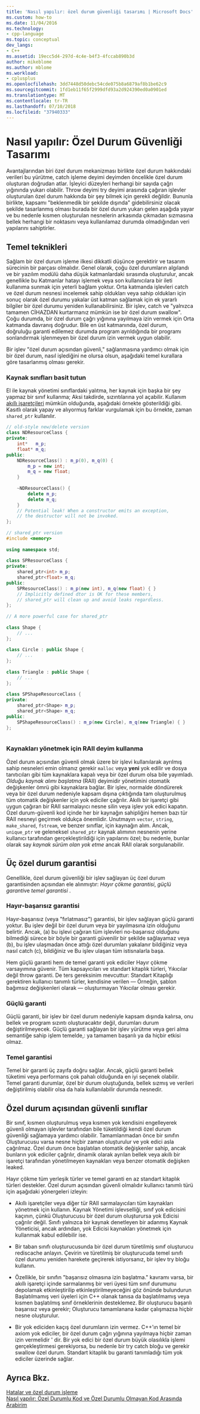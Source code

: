 ```yaml
---
title: 'Nasıl yapılır: özel durum güvenliği tasarımı | Microsoft Docs'
ms.custom: how-to
ms.date: 11/04/2016
ms.technology:
- cpp-language
ms.topic: conceptual
dev_langs:
- C++
ms.assetid: 19ecc5d4-297d-4c4e-b4f3-4fccab890b3d
author: mikeblome
ms.author: mblome
ms.workload:
- cplusplus
ms.openlocfilehash: 3dd7448d50debc54cde075b8a6879af8b1be62c9
ms.sourcegitcommit: 1fd1eb11f65f2999dfd93a2d924390ed0a0901ed
ms.translationtype: MT
ms.contentlocale: tr-TR
ms.lasthandoff: 07/10/2018
ms.locfileid: "37940333"
---
```

# <a name="how-to-design-for-exception-safety"></a>Nasıl yapılır: Özel Durum Güvenliği Tasarımı
Avantajlarından biri özel durum mekanizması birlikte özel durum hakkındaki verileri bu yürütme, catch işleme deyimi deyimden öncelikle özel durum oluşturan doğrudan atlar. İşleyici düzeyleri herhangi bir sayıda çağrı yığınında yukarı olabilir. Throw deyimi try deyimi arasında çağıran işlevler oluşturulan özel durum hakkında bir şey bilmek için gerekli değildir.  Bununla birlikte, kapsamı "beklenmedik bir şekilde dışında" gidebilirsiniz olacak şekilde tasarlanmış olması burada bir özel durum yukarı gelen aşağıda yayar ve bu nedenle kısmen oluşturulan nesnelerin arkasında çıkmadan sızmasına bellek herhangi bir noktasını veya kullanılamaz durumda olmadığından veri yapılarını sahiptirler.  
  
## <a name="basic-techniques"></a>Temel teknikleri  
 Sağlam bir özel durum işleme ilkesi dikkatli düşünce gerektirir ve tasarım sürecinin bir parçası olmalıdır. Genel olarak, çoğu özel durumların algılandı ve bir yazılım modülü daha düşük katmanlardaki sırasında oluşturulur, ancak genellikle bu Katmanlar hatayı işlemek veya son kullanıcılara bir ileti kullanıma sunmak için yeterli bağlam yoktur. Orta katmanda işlevleri catch ve özel durum nesnesi incelemek sahip oldukları veya sahip oldukları için sonuç olarak özel durumu yakalar üst katman sağlamak için ek yararlı bilgiler bir özel durumu yeniden kullanabilirsiniz. Bir işlev, catch ve "yalnızca tamamen CİHAZDAN kurtarmanız mümkün ise bir özel durum swallow". Çoğu durumda, bir özel durum çağrı yığınına yayılmaya izin vermek için Orta katmanda davranış doğrudur. Bile en üst katmanında, özel durum, doğruluğu garanti edilemez durumda program ayrıldığında bir programı sonlandırmak işlenmeyen bir özel durum izin vermek uygun olabilir.  
  
 Bir işlev "özel durum açısından güvenli," sağlanmasına yardımcı olmak için bir özel durum, nasıl işlediğini ne olursa olsun, aşağıdaki temel kurallara göre tasarlanmış olması gerekir.  
  
### <a name="keep-resource-classes-simple"></a>Kaynak sınıfları basit tutun  
 El ile kaynak yönetimi sınıflardaki yalıtma, her kaynak için başka bir şey yapmaz bir sınıf kullanma; Aksi takdirde, sızıntılarına yol açabilir. Kullanım [akıllı işaretçileri](../cpp/smart-pointers-modern-cpp.md) mümkün olduğunda, aşağıdaki örnekte gösterildiği gibi. Kasıtlı olarak yapay ve alıyormuş farklar vurgulamak için bu örnekte, zaman `shared_ptr` kullanılır.  
  
```cpp  
// old-style new/delete version  
class NDResourceClass {  
private:  
    int*   m_p;  
    float* m_q;  
public:  
    NDResourceClass() : m_p(0), m_q(0) {  
        m_p = new int;  
        m_q = new float;  
    }  
  
    ~NDResourceClass() {  
        delete m_p;  
        delete m_q;  
    }  
    // Potential leak! When a constructor emits an exception,   
    // the destructor will not be invoked.     
};  
  
// shared_ptr version  
#include <memory>  
  
using namespace std;  
  
class SPResourceClass {  
private:  
    shared_ptr<int> m_p;  
    shared_ptr<float> m_q;  
public:  
    SPResourceClass() : m_p(new int), m_q(new float) { }  
    // Implicitly defined dtor is OK for these members,   
    // shared_ptr will clean up and avoid leaks regardless.  
};  
  
// A more powerful case for shared_ptr  
  
class Shape {  
    // ...  
};  
  
class Circle : public Shape {  
    // ...  
};  
  
class Triangle : public Shape {  
    // ...  
};  
  
class SPShapeResourceClass {  
private:  
    shared_ptr<Shape> m_p;  
    shared_ptr<Shape> m_q;  
public:  
    SPShapeResourceClass() : m_p(new Circle), m_q(new Triangle) { }  
};  
  
```  
  
### <a name="use-the-raii-idiom-to-manage-resources"></a>Kaynakları yönetmek için RAII deyim kullanma  
 Özel durum açısından güvenli olmak üzere bir işlevi kullanılarak ayrılmış sahip nesneleri emin olmanız gerekir `malloc` veya **yeni** yok edilir ve dosya tanıtıcıları gibi tüm kaynaklara kapalı veya bir özel durum olsa bile yayımladı. *Olduğu kaynak alımı başlatma* (RAII) deyimidir yönetimini otomatik değişkenler ömrü gibi kaynaklara bağlar. Bir işlev, normalde döndürerek veya bir özel durum nedeniyle kapsam dışına çıktığında tam oluşturulmuş tüm otomatik değişkenler için yok ediciler çağrılır. Akıllı bir işaretçi gibi uygun çağıran bir RAII sarmalayıcı nesne silin veya işlev yok edici kapatın. Özel durum-güvenli kod içinde her bir kaynağın sahipliğini hemen bazı tür RAII nesneyi geçirmek oldukça önemlidir. Unutmayın `vector`, `string`, `make_shared`, `fstream`, ve benzer sınıflar, için kaynağın alım.  Ancak, `unique_ptr` ve geleneksel `shared_ptr` kaynak alımının nesnenin yerine kullanıcı tarafından gerçekleştirildiği için yapılarını özel; bu nedenle, bunlar olarak say *kaynak sürüm olan yok etme* ancak RAII olarak sorgulanabilir.  
  
## <a name="the-three-exception-guarantees"></a>Üç özel durum garantisi  
 Genellikle, özel durum güvenliği bir işlev sağlayan üç özel durum garantisinden açısından ele alınmıştır: *Hayır çökme garantisi*, *güçlü garanti*ve *temel garantisi* .  
  
### <a name="no-fail-guarantee"></a>Hayır-başarısız garantisi  
 Hayır-başarısız (veya "fırlatmasız") garantisi, bir işlev sağlayan güçlü garanti yoktur. Bu işlev değil bir özel durum veya bir yayılmasına izin olduğunu belirtir. Ancak, (a) bu işlevi çağıran tüm işlevleri no-başarısız olduğunu bilmediği sürece bir böyle bir garanti güvenilir bir şekilde sağlayamaz veya (b), bu işlev ulaşmadan önce attığı özel durumları yakalanır bildiğiniz veya nasıl catch (c), bildiğiniz ve Bu işlev ulaşan tüm istisnalarla başa.  
  
 Hem güçlü garanti hem de temel garanti yok ediciler Hayır çökme varsayımına güvenir. Tüm kapsayıcıları ve standart kitaplık türleri, Yıkıcılar değil throw garanti. De ters gereksinim mevcuttur: Standart Kitaplığı gerektiren kullanıcı tanımlı türler, kendisine verilen — Örneğin, şablon bağımsız değişkenleri olarak — oluşturmayan Yıkıcılar olması gerekir.  
  
### <a name="strong-guarantee"></a>Güçlü garanti  
 Güçlü garanti, bir işlev bir özel durum nedeniyle kapsam dışında kalırsa, onu bellek ve program sızıntı oluşturacaktır değil, durumları durum değiştirilmeyecek. Güçlü garanti sağlayan bir işlev yürütme veya geri alma semantiğe sahip işlem temelde,: ya tamamen başarılı ya da hiçbir etkisi olmaz.  
  
### <a name="basic-guarantee"></a>Temel garantisi  
 Temel bir garanti üç zayıfa doğru sağlar. Ancak, güçlü garanti bellek tüketimi veya performans çok pahalı olduğunda en iyi seçenek olabilir. Temel garanti durumlar, özel bir durum oluştuğunda, bellek sızmış ve verileri değiştirilmiş olabilir olsa da hala kullanılabilir durumda nesnedir.  
  
## <a name="exception-safe-classes"></a>Özel durum açısından güvenli sınıflar  
 Bir sınıf, kısmen oluşturulmuş veya kısmen yok kendisini engelleyerek güvenli olmayan işlevler tarafından bile tüketildiği kendi özel durum güvenliği sağlamaya yardımcı olabilir. Tamamlanmadan önce bir sınıfın Oluşturucusu varsa nesne hiçbir zaman oluşturulur ve yok edici asla çağrılmaz. Özel durum önce başlatılan otomatik değişkenler sahip, ancak bunların yok ediciler çağrılır, dinamik olarak ayrılan bellek veya akıllı bir işaretçi tarafından yönetilmeyen kaynakları veya benzer otomatik değişken leaked.  
  
 Hayır çökme tüm yerleşik türler ve temel garanti en az standart kitaplık türleri destekler. Özel durum açısından güvenli olmalıdır kullanıcı tanımlı türü için aşağıdaki yönergeleri izleyin:  
  
-   Akıllı işaretçiler veya diğer tür RAII sarmalayıcıları tüm kaynakları yönetmek için kullanın. Kaynak Yönetimi işlevselliği, sınıf yok edicisini kaçının, çünkü Oluşturucusu bir özel durum oluşturursa yok Edicisi çağrılır değil. Sınıfı yalnızca bir kaynak denetleyen bir adanmış Kaynak Yöneticisi, ancak ardından, yok Edicisi kaynakları yönetmek için kullanmak kabul edilebilir ise.  
  
-   Bir taban sınıfı oluşturucusunda bir özel durum türetilmiş sınıf oluşturucu rediscache anlayın. Çevirin ve türetilmiş bir oluşturucuda temel sınıfı özel durumu yeniden harekete geçirerek istiyorsanız, bir işlev try bloğu kullanın.   
  
-   Özellikle, bir sınıfın "başarısız olmasına izin başlatma." kavramı varsa, bir akıllı işaretçi içinde sarmalanmış bir veri üyesi tüm sınıf durumunu depolamak etkinleştirilip etkinleştirilmeyeceğini göz önünde bulundurun Başlatılmamış veri üyeleri için C++ olanak tanısa da başlatılmamış veya kısmen başlatılmış sınıf örneklerinin desteklemez. Bir oluşturucu başarılı başarısız veya gerekir; Oluşturucu tamamlanana kadar çalışmazsa hiçbir nesne oluşturulur.  
  
-   Bir yok ediciden kaçış özel durumların izin vermez. C++'ın temel bir axiom yok ediciler, bir özel durum çağrı yığınına yayılmaya hiçbir zaman izin vermelidir ' dir. Bir yok edici bir özel durum büyük olasılıkla işlemi gerçekleştirmesi gerekiyorsa, bu nedenle bir try catch bloğu ve gerekir swallow özel durum. Standart kitaplık bu garanti tanımladığı tüm yok ediciler üzerinde sağlar.  
  
## <a name="see-also"></a>Ayrıca Bkz.  
 [Hatalar ve özel durum işleme](../cpp/errors-and-exception-handling-modern-cpp.md)   
 [Nasıl yapılır: Özel Durumlu Kod ve Özel Durumlu Olmayan Kod Arasında Arabirim](../cpp/how-to-interface-between-exceptional-and-non-exceptional-code.md)